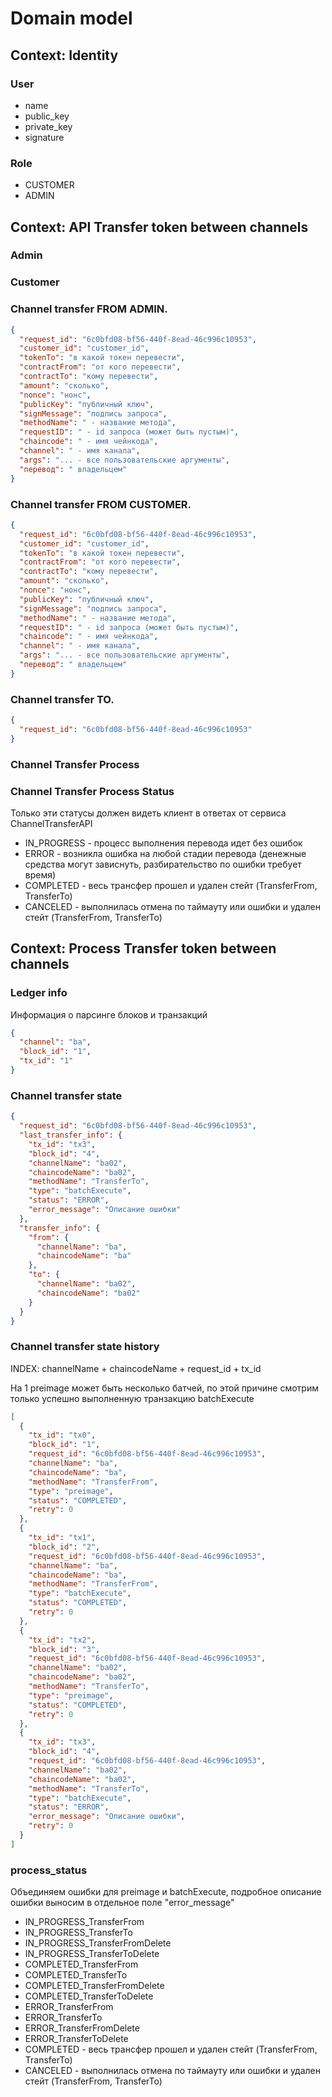 # Domain model

Context: Identity
----

### User

- name
- public_key
- private_key
- signature

### Role

- CUSTOMER
- ADMIN

Context: API Transfer token between channels
----

### Admin

### Customer

### Channel transfer FROM ADMIN.

```json
{
  "request_id": "6c0bfd08-bf56-440f-8ead-46c996c10953",
  "customer_id": "customer_id",
  "tokenTo": "в какой токен перевести",
  "contractFrom": "от кого перевести",
  "contractTo": "кому перевести",
  "amount": "сколько",
  "nonce": "нонс",
  "publicKey": "публичный ключ",
  "signMessage": "подпись запроса",
  "methodName": " - название метода",
  "requestID": " - id запроса (может быть пустым)",
  "chaincode": " - имя чейнкода",
  "channel": " - имя канала",
  "args": "... - все пользовательские аргументы",
  "перевод": " владельцем"
}
```

### Channel transfer FROM CUSTOMER.

```json
{
  "request_id": "6c0bfd08-bf56-440f-8ead-46c996c10953",
  "customer_id": "customer_id",
  "tokenTo": "в какой токен перевести",
  "contractFrom": "от кого перевести",
  "contractTo": "кому перевести",
  "amount": "сколько",
  "nonce": "нонс",
  "publicKey": "публичный ключ",
  "signMessage": "подпись запроса",
  "methodName": " - название метода",
  "requestID": " - id запроса (может быть пустым)",
  "chaincode": " - имя чейнкода",
  "channel": " - имя канала",
  "args": "... - все пользовательские аргументы",
  "перевод": " владельцем"
}
```

### Channel transfer TO.

```json
{
  "request_id": "6c0bfd08-bf56-440f-8ead-46c996c10953"
}
```

### Channel Transfer Process

### Channel Transfer Process Status

Только эти статусы должен видеть клиент в ответах от сервиса ChannelTransferAPI

- IN_PROGRESS - процесс выполнения перевода идет без ошибок
- ERROR - возникла ошибка на любой стадии перевода (денежные средства могут зависнуть, разбирательство по ошибки требует
  время)
- COMPLETED - весь трансфер прошел и удален стейт (TransferFrom, TransferTo)
- CANCELED - выполнилась отмена по таймауту или ошибки и удален стейт (TransferFrom, TransferTo)

Context: Process Transfer token between channels
----

### Ledger info

Информация о парсинге блоков и транзакций

```json
{
  "channel": "ba",
  "block_id": "1",
  "tx_id": "1"
}
```

### Channel transfer state

```json
{
  "request_id": "6c0bfd08-bf56-440f-8ead-46c996c10953",
  "last_transfer_info": {
    "tx_id": "tx3",
    "block_id": "4",
    "channelName": "ba02",
    "chaincodeName": "ba02",
    "methodName": "TransferTo",
    "type": "batchExecute",
    "status": "ERROR",
    "error_message": "Описание ошибки"
  },
  "transfer_info": {
    "from": {
      "channelName": "ba",
      "chaincodeName": "ba"
    },
    "to": {
      "channelName": "ba02",
      "chaincodeName": "ba02"
    }
  }
}
```

### Channel transfer state history

INDEX: channelName + chaincodeName + request_id + tx_id

На 1 preimage может быть несколько батчей, по этой причине смотрим только успешно выполненную транзакцию batchExecute

```json
[
  {
    "tx_id": "tx0",
    "block_id": "1",
    "request_id": "6c0bfd08-bf56-440f-8ead-46c996c10953",
    "channelName": "ba",
    "chaincodeName": "ba",
    "methodName": "TransferFrom",
    "type": "preimage",
    "status": "COMPLETED",
    "retry": 0
  },
  {
    "tx_id": "tx1",
    "block_id": "2",
    "request_id": "6c0bfd08-bf56-440f-8ead-46c996c10953",
    "channelName": "ba",
    "chaincodeName": "ba",
    "methodName": "TransferFrom",
    "type": "batchExecute",
    "status": "COMPLETED",
    "retry": 0
  },
  {
    "tx_id": "tx2",
    "block_id": "3",
    "request_id": "6c0bfd08-bf56-440f-8ead-46c996c10953",
    "channelName": "ba02",
    "chaincodeName": "ba02",
    "methodName": "TransferTo",
    "type": "preimage",
    "status": "COMPLETED",
    "retry": 0
  },
  {
    "tx_id": "tx3",
    "block_id": "4",
    "request_id": "6c0bfd08-bf56-440f-8ead-46c996c10953",
    "channelName": "ba02",
    "chaincodeName": "ba02",
    "methodName": "TransferTo",
    "type": "batchExecute",
    "status": "ERROR",
    "error_message": "Описание ошибки",
    "retry": 0
  }
]
```

### process_status

Объединяем ошибки для preimage и batchExecute, подробное описание ошибки выносим в отдельное поле "error_message"

- IN_PROGRESS_TransferFrom
- IN_PROGRESS_TransferTo
- IN_PROGRESS_TransferFromDelete
- IN_PROGRESS_TransferToDelete
- COMPLETED_TransferFrom
- COMPLETED_TransferTo
- COMPLETED_TransferFromDelete
- COMPLETED_TransferToDelete
- ERROR_TransferFrom
- ERROR_TransferTo
- ERROR_TransferFromDelete
- ERROR_TransferToDelete
- COMPLETED - весь трансфер прошел и удален стейт (TransferFrom, TransferTo)
- CANCELED - выполнилась отмена по таймауту или ошибки и удален стейт (TransferFrom, TransferTo)
